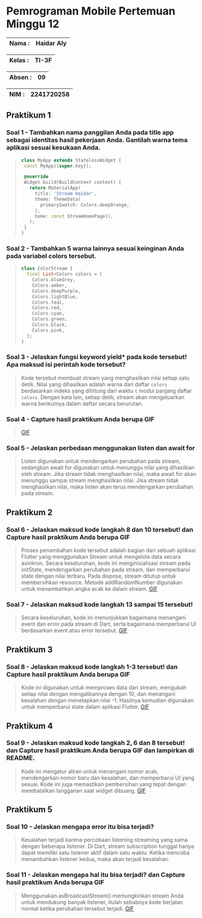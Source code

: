 # **Pemrograman Mobile Pertemuan Minggu 12**

| Nama  :   | Haidar Aly |
| :--------: | :-------: |

| Kelas :  | TI-3F    |
| :--------: | :-------: |

| Absen : |  09  |
| :--------: | :-------: |

| NIM   :  | 2241720258   |
| :--------: | :-------: |

## Praktikum 1

### Soal 1 - Tambahkan nama panggilan Anda pada title app sebagai identitas hasil pekerjaan Anda. Gantilah warna tema aplikasi sesuai kesukaan Anda.

> ```dart
> class MyApp extends StatelessWidget {
>  const MyApp({super.key});
>
>  @override
>  Widget build(BuildContext context) {
>    return MaterialApp(
>      title: 'Stream Haidar',
>      theme: ThemeData(
>        primarySwatch: Colors.deepOrange,
>      ),
>      home: const StreamHomePage(),
>    );
>  }
> }
> ```

### Soal 2 - Tambahkan 5 warna lainnya sesuai keinginan Anda pada variabel colors tersebut.
> ```dart
> class ColorStream {
>   final List<Color> colors = [
>     Colors.blueGrey,
>     Colors.amber,
>     Colors.deepPurple,
>     Colors.lightBlue,
>     Colors.teal,
>     Colors.red,
>     Colors.cyan,
>     Colors.green,
>     Colors.black,
>     Colors.pink,
>   ];
> }
> ```

### Soal 3 - Jelaskan fungsi keyword yield* pada kode tersebut! Apa maksud isi perintah kode tersebut?
> Kode tersebut membuat stream yang menghasilkan nilai setiap satu detik. Nilai yang dihasilkan adalah warna dari daftar `colors` berdasarkan indeks yang dihitung dari waktu `t` modul panjang daftar `colors`. Dengan kata lain, setiap detik, stream akan mengeluarkan warna berikutnya dalam daftar secara berurutan.

### Soal 4 - Capture hasil praktikum Anda berupa GIF
> [GIF](assets/01.gif)

### Soal 5 - Jelaskan perbedaan menggunakan listen dan await for
> Listen digunakan untuk mendengarkan perubahan pada stream, sedangkan await for digunakan untuk menunggu nilai yang dihasilkan oleh stream. Jika stream tidak menghasilkan nilai, maka await for akan menunggu sampai stream menghasilkan nilai. Jika stream tidak menghasilkan nilai, maka listen akan terus mendengarkan perubahan pada stream.

## Praktikum 2

### Soal 6 - Jelaskan maksud kode langkah 8 dan 10 tersebut! dan Capture hasil praktikum Anda berupa GIF
> Proses penambahan kode tersebut adalah bagian dari sebuah aplikasi Flutter yang menggunakan Stream untuk mengelola data secara asinkron. Secara keseluruhan, kode ini menginisialisasi stream pada initState, mendengarkan perubahan pada stream, dan memperbarui state dengan nilai terbaru. Pada dispose, stream ditutup untuk membersihkan resource. Metode addRandomNumber digunakan untuk menambahkan angka acak ke dalam stream.
> [GIF](assets/02.gif)

### Soal 7 - Jelaskan maksud kode langkah 13 sampai 15 tersebut!
> Secara keseluruhan, kode ini menunjukkan bagaimana menangani event dan error pada stream di Dart, serta bagaimana memperbarui UI berdasarkan event atau error tersebut.
> [GIF](assets/03.gif)

## Praktikum 3

### Soal 8 - Jelaskan maksud kode langkah 1-3 tersebut! dan Capture hasil praktikum Anda berupa GIF
> Kode ini digunakan untuk memproses data dari stream, mengubah setiap nilai dengan mengalikannya dengan 10, dan menangani kesalahan dengan menetapkan nilai -1. Hasilnya kemudian digunakan untuk memperbarui state dalam aplikasi Flutter.
> [GIF](assets/04.gif)

## Praktikum 4

### Soal 9 - Jelaskan maksud kode langkah 2, 6 dan 8 tersebut! dan Capture hasil praktikum Anda berupa GIF dan lampirkan di README.
> Kode ini mengatur aliran untuk menangani nomor acak, mendengarkan nomor baru dan kesalahan, dan memperbarui UI yang sesuai. Kode ini juga memastikan pembersihan yang tepat dengan membatalkan langganan saat widget dibuang.
> [GIF](assets/05.gif)

## Praktikum 5

### Soal 10 - Jelaskan mengapa error itu bisa terjadi?
> Kesalahan terjadi karena percobaan listening streaming yang sama dengan beberapa listener. Di Dart, stream subscription tunggal hanya dapat memiliki satu listener aktif dalam satu waktu. Ketika mencoba menambahkan listener kedua, maka akan terjadi kesalahan.

### Soal 11 - Jelaskan mengapa hal itu bisa terjadi? dan Capture hasil praktikum Anda berupa GIF
> Menggunakan asBroadcastStream() memungkinkan stream Anda untuk mendukung banyak listener, itulah sebabnya kode berjalan normal ketika perubahan tersebut terjadi.
> [GIF](assets/06.gif)